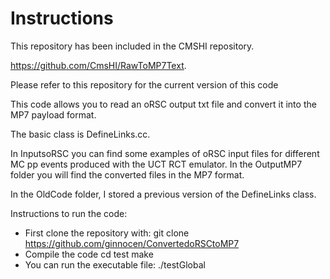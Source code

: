 

# Instructions


This repository has been included in the CMSHI repository.

https://github.com/CmsHI/RawToMP7Text.

Please refer to this repository for the current version of this code

This code allows you to read an oRSC output txt file and convert it into the MP7 payload format.

The basic class is DefineLinks.cc.


In InputsoRSC you can find some examples of oRSC input files for different MC pp events 
produced with the UCT RCT emulator. 
In the OutputMP7 folder you will find the converted files in the MP7 format.

In the OldCode folder, I stored a previous version of the DefineLinks class.

Instructions to run the code:

 * First clone the repository with: 
          git clone https://github.com/ginnocen/ConvertedoRSCtoMP7
 * Compile the code
          cd test
          make
 * You can run the executable file:
          ./testGlobal

